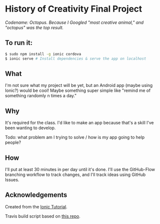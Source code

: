 # History of Creativity Final Project

_Codename: Octopus.  Because I Googled "most creative animal," and "octopus" was the top result._

## To run it: 

```bash
$ sudo npm install -g ionic cordova
$ ionic serve # Install dependencies & serve the app on localhost
```


## What 

I'm not sure what my project will be yet, but an Android app (maybe using Ionic?) would be cool!  Maybe something super simple like "remind me of something randomly n times a day."

## Why

It's required for the class.  I'd like to make an app because that's a skill I've been wanting to develop.

Todo: what problem am I trying to solve / how is my app going to help people?

## How

I'll put at least 30 minutes in per day until it's done.  I'll use the GitHub-Flow branching workflow to track changes, and I'll track ideas using GitHub Issues.  

## Acknowledgements

Created from the [Ionic Tutorial].

Travis build script based on [this repo][Travis build repo].


<!-- Sources -->
[Ionic Tutorial]: http://ionicframework.com/docs//intro/tutorial/
[Travis build repo]: https://github.com/svenlaater/travis-ci-ionic-yml/blob/master/.travis-ionic.yml